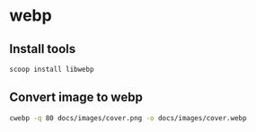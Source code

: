 # webp

## Install tools

```bash
scoop install libwebp
```

## Convert image to webp

```bash
cwebp -q 80 docs/images/cover.png -o docs/images/cover.webp
```

